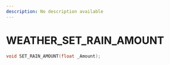 ```yaml
---
description: No description available 
---
```


# WEATHER\_SET_RAIN_AMOUNT

```cpp
void SET_RAIN_AMOUNT(float _Amount);
```